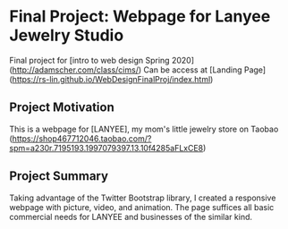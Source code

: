 # Final Project: Webpage for Lanyee Jewelry Studio 
Final project for [intro to web design Spring 2020] (http://adamscher.com/class/cims/)
Can be access at [Landing Page] (https://rs-lin.github.io/WebDesignFinalProj/index.html)

## Project Motivation
This is a webpage for [LANYEE], my mom's little jewelry store on Taobao (https://shop467712046.taobao.com/?spm=a230r.7195193.1997079397.13.10f4285aFLxCE8)
## Project Summary
Taking advantage of the Twitter Bootstrap library, I created a responsive webpage with picture, video, and animation. The page suffices all basic commercial needs for LANYEE and businesses of the similar kind.
